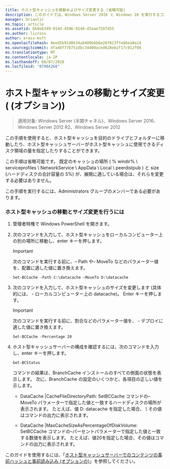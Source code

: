 ```yaml
---
title: ホスト型キャッシュを移動およびサイズ変更する (省略可能)
description: このガイドでは、Windows Server 2016 と Windows 10 を実行するコンピューターに、ホスト型キャッシュモードで BranchCache を展開する手順について説明します。
manager: brianlic
ms.topic: article
ms.assetid: bb0eb349-914d-4596-9140-d3aae7597d55
ms.author: lizross
author: eross-msft
ms.openlocfilehash: 8eed5b91d0634a8409b6b6e26f823ffe86ea8a14
ms.sourcegitcommit: dfa48f77b751dbc34409aced628eb2f17c912f08
ms.translationtype: MT
ms.contentlocale: ja-JP
ms.lasthandoff: 08/07/2020
ms.locfileid: "87964268"
---
```

# <a name="move-and-resize-the-hosted-cache-optional"></a>ホスト型キャッシュの移動とサイズ変更 \( (オプション)\)

>適用対象: Windows Server (半期チャネル)、Windows Server 2016、Windows Server 2012 R2、Windows Server 2012

この手順を使用すると、ホスト型キャッシュを目的のドライブとフォルダーに移動したり、ホスト型キャッシュサーバーがホスト型キャッシュに使用できるディスク領域の量を指定したりすることができます。

この手順は省略可能です。 既定のキャッシュの場所 \( % windir% \\ serviceprofiles \\ NetworkService \\ AppData \\ Local \\ peerdistpub \) と size (ハードディスクの合計容量の 5%) が、展開に適している場合は、それらを変更する必要はありません。

この手順を実行するには、Administrators グループのメンバーである必要があります。

### <a name="to-move-and-resize-the-hosted-cache"></a>ホスト型キャッシュの移動とサイズ変更を行うには

1. 管理者特権で Windows PowerShell を開きます。

2. 次のコマンドを入力して、ホスト型キャッシュをローカルコンピューター上の別の場所に移動し、enter キーを押します。

    > [!IMPORTANT]
    > 次のコマンドを実行する前に、– Path や– MoveTo などのパラメーター値を、配置に適した値に置き換えます。

    ```
    Set-BCCache -Path C:\datacache –MoveTo D:\datacache
    ```

3.  次のコマンドを入力して、ホスト型キャッシュのサイズを変更します (具体的には、 \- ローカルコンピューター上の datacache)。 Enter キーを押します。

    > [!IMPORTANT]
    > 次のコマンドを実行する前に、割合などのパラメーター値を、 \- デプロイに適した値に置き換えます。

    ```
    Set-BCCache -Percentage 20
    ```

4.  ホスト型キャッシュサーバーの構成を確認するには、次のコマンドを入力し、enter キーを押します。

    ```
    Get-BCStatus
    ```

    コマンドの結果は、BranchCache インストールのすべての側面の状態を表示します。 次に、BranchCache の設定のいくつかと、各項目の正しい値を示します。

    -   DataCache |CacheFileDirectoryPath: SetBCCache コマンドの– MoveTo パラメーターで指定した値と一致するハードディスクの場所が表示されます。 たとえば、値 D: datacache を指定した場合、 \\ その値はコマンドの出力に表示されます。

    -   DataCache |MaxCacheSizeAsPercentageOfDiskVolume: SetBCCache コマンドの–パーセントパラメーターで指定した値と一致する数値を表示します。 たとえば、値20を指定した場合、その値はコマンドの出力に表示されます。

このガイドを使用するには、「[ホスト型キャッシュサーバーでのコンテンツの事前ハッシュと事前読み込み &#40;オプションの&#41;](7-Bc-Prehash-Preload.md)」を参照してください。
